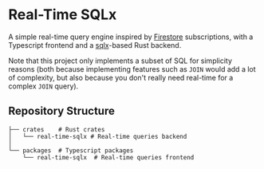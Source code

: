 # Real-Time SQLx

A simple real-time query engine inspired by [Firestore](https://firebase.google.com/docs/firestore) subscriptions, with a Typescript frontend and a [sqlx](https://github.com/launchbadge/sqlx)-based Rust backend.

Note that this project only implements a subset of SQL for simplicity reasons (both because implementing features such as `JOIN` would add a lot of complexity, but also because you don't really need real-time for a complex `JOIN` query).

## Repository Structure

```
├── crates    # Rust crates
│   └── real-time-sqlx # Real-time queries backend
│
└── packages  # Typescript packages
    └── real-time-sqlx  # Real-time queries frontend
```
